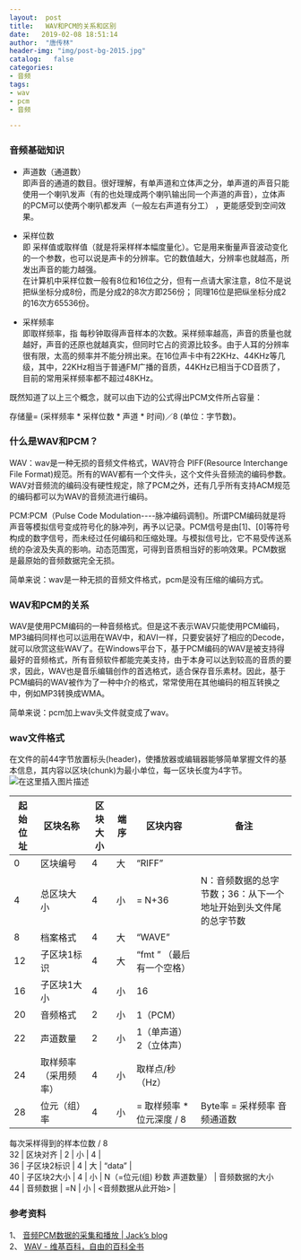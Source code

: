 ```yaml
---
layout:  post
title:   WAV和PCM的关系和区别
date:   2019-02-08 18:51:14
author:  "唐传林"
header-img: "img/post-bg-2015.jpg"
catalog:   false
categories:
- 音频
tags:
- wav
- pcm
- 音频

---
```

###  音频基础知识

  * 声道数（通道数）   
即声音的通道的数目。很好理解，有单声道和立体声之分，单声道的声音只能使用一个喇叭发声（有的也处理成两个喇叭输出同一个声道的声音），立体声的PCM可以使两个喇叭都发声（一般左右声道有分工）
，更能感受到空间效果。

  * 采样位数   
即
采样值或取样值（就是将采样样本幅度量化）。它是用来衡量声音波动变化的一个参数，也可以说是声卡的分辨率。它的数值越大，分辨率也就越高，所发出声音的能力越强。  
在计算机中采样位数一般有8位和16位之分，但有一点请大家注意，8位不是说把纵坐标分成8份，而是分成2的8次方即256份；
同理16位是把纵坐标分成2的16次方65536份。

  * 采样频率   
即取样频率，指
每秒钟取得声音样本的次数。采样频率越高，声音的质量也就越好，声音的还原也就越真实，但同时它占的资源比较多。由于人耳的分辨率很有限，太高的频率并不能分辨出来。在16位声卡中有22KHz、44KHz等几级，其中，22KHz相当于普通FM广播的音质，44KHz已相当于CD音质了，目前的常用采样频率都不超过48KHz。

既然知道了以上三个概念，就可以由下边的公式得出PCM文件所占容量：

存储量= (采样频率 * 采样位数 * 声道 * 时间)／8 (单位：字节数)。

###  什么是WAV和PCM？

WAV：wav是一种无损的音频文件格式，WAV符合 PIFF(Resource Interchange File
Format)规范。所有的WAV都有一个文件头，这个文件头音频流的编码参数。WAV对音频流的编码没有硬性规定，除了PCM之外，还有几乎所有支持ACM规范的编码都可以为WAV的音频流进行编码。

PCM:PCM（Pulse Code Modulation----脉冲编码调制)。所谓PCM编码就是将声音等模拟信号变成符号化的脉冲列，再予以记录。PCM信号是由[1]、[0]等符号构成的数字信号，而未经过任何编码和压缩处理。与模拟信号比，它不易受传送系统的杂波及失真的影响。动态范围宽，可得到音质相当好的影响效果。PCM数据是最原始的音频数据完全无损。

简单来说：wav是一种无损的音频文件格式，pcm是没有压缩的编码方式。

###  WAV和PCM的关系

WAV是使用PCM编码的一种音频格式。但是这不表示WAV只能使用PCM编码，MP3编码同样也可以运用在WAV中，和AVI一样，只要安装好了相应的Decode，就可以欣赏这些WAV了。在Windows平台下，基于PCM编码的WAV是被支持得最好的音频格式，所有音频软件都能完美支持，由于本身可以达到较高的音质的要求，因此，WAV也是音乐编辑创作的首选格式，适合保存音乐素材。因此，基于PCM编码的WAV被作为了一种中介的格式，常常使用在其他编码的相互转换之中，例如MP3转换成WMA。

简单来说：pcm加上wav头文件就变成了wav。

###  wav文件格式

在文件的前44字节放置标头(header)，使播放器或编辑器能够简单掌握文件的基本信息，其内容以区块(chunk)为最小单位，每一区块长度为4字节。  
![在这里插入图片描述](https://img-blog.csdnimg.cn/20190208181833408.png?x-oss-process=image/watermark,type_ZmFuZ3poZW5naGVpdGk,shadow_10,text_aHR0cHM6Ly9ibG9nLmNzZG4ubmV0L1RhbmdfQ2h1YW5saW4=,size_16,color_FFFFFF,t_70)

起始位址  |  区块名称  |  区块大小  |  端序  |  区块内容  |  备注  
---|---|---|---|---|---  
0  |  区块编号  |  4  |  大  |  “RIFF”  |  
4  |  总区块大小  |  4  |  小  |  = N+36  |  N：音频数据的总字节数；36：从下一个地址开始到头文件尾的总字节数  
8  |  档案格式  |  4  |  大  |  “WAVE”  |  
12  |  子区块1标识  |  4  |  大  |  “fmt ” （最后有一个空格）  |  
16  |  子区块1大小  |  4  |  小  |  16  |  
20  |  音频格式  |  2  |  小  |  1（PCM）  |  
22  |  声道数量  |  2  |  小  |  1（单声道）2（立体声）  |  
24  |  取样频率（采用频率）  |  4  |  小  |  取样点/秒（Hz）  |  
28  |  位元（组）率  |  4  |  小  |  = 取样频率 * 位元深度 / 8  |  Byte率 = 采样频率 音频通道数
每次采样得到的样本位数 / 8  
32  |  区块对齐  |  2  |  小  |  4  |  
36  |  子区块2标识  |  4  |  大  |  “data”  |  
40  |  子区块2大小  |  4  |  小  |  N（=位元(组) 秒数 声道数量）  |  音频数据的大小  
44  |  音频数据  |  =N  |  小  |  <音频数据从此开始> |  
  
###  参考资料

1、 [ 音频PCM数据的采集和播放 | Jack’s blog
](https://adajqd.github.io/2018/03/20/2018-3-20-%E9%9F%B3%E9%A2%91-PCM-%E6%95%B0%E6%8D%AE%E7%9A%84%E9%87%87%E9%9B%86%E5%92%8C%E6%92%AD%E6%94%BE/)  
2、 [ WAV - 维基百科，自由的百科全书 ](https://zh.wikipedia.org/wiki/WAV)

